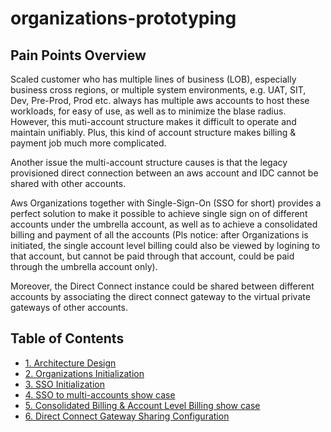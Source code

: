 # organizations-prototyping

## Pain Points Overview
Scaled customer who has multiple lines of business (LOB), especially business cross regions, or multiple system environments, e.g. UAT, SIT, Dev, Pre-Prod, Prod etc. always has multiple aws accounts to host these workloads, for easy of use, as well as to minimize the blase radius. However, this muti-account structure makes it difficult to operate and maintain unifiably. Plus, this kind of account structure makes billing & payment job much more complicated. 

Another issue the multi-account structure causes is that the legacy provisioned direct connection between an aws account and IDC cannot be shared with other accounts. 

Aws Organizations together with Single-Sign-On (SSO for short) provides a perfect solution to make it possible to achieve single sign on of different accounts under the umbrella account, as well as to achieve a consolidated billing and payment of all the accounts (Pls notice: after Organizations is initiated, the single account level billing could also be viewed by logining to that account, but cannot be paid through that account, could be paid through the umbrella account only).

Moreover, the Direct Connect instance could be shared between different accounts by associating the direct connect gateway to the virtual private gateways of other accounts.

## Table of Contents
- [1. Architecture Design](https://github.com/symeta/organizations-prototyping/tree/Architecture-Design)
- [2. Organizations Initialization](https://github.com/symeta/organizations-prototyping/tree/organization-initialization)
- [3. SSO Initialization](https://github.com/symeta/organizations-prototyping/tree/sso-initialization)
- [4. SSO to multi-accounts show case]()
- [5. Consolidated Billing & Account Level Billing show case]()
- [6. Direct Connect Gateway Sharing Configuration]()
